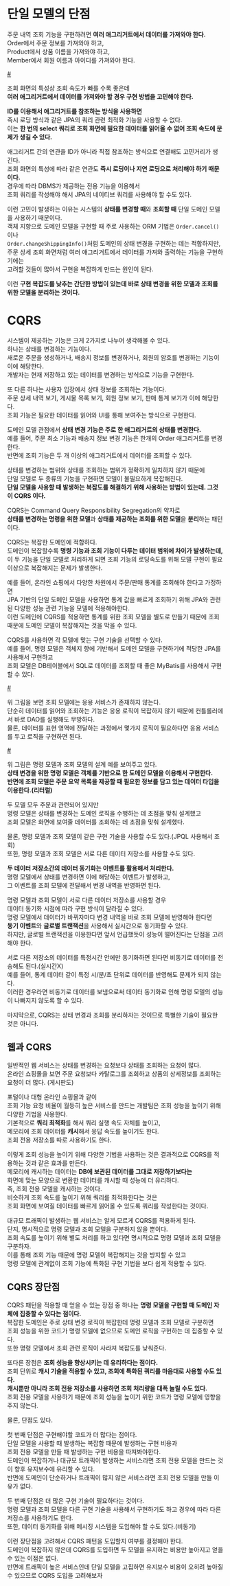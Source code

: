 # 단일 모델의 단점  
주문 내역 조회 기능을 구현하려면 **여러 애그리거트에서 데이터를 가져와야 한다.**           
Order에서 주문 정보를 가져와야 하고,           
Product에서 상품 이름을 가져와야 하고,           
Member에서 회원 이름과 아이디를 가져와야 한다.      
   
[#](#)   
  
조회 화면의 특성상 조회 속도가 빠를 수록 좋은데           
**여러 애그리거트에서 데이터를 가져와야 할 경우 구현 방법을 고민해야 한다.**        
            
**ID를 이용해서 애그리거트를 참조하는 방식을 사용하면**         
즉시 로딩 방식과 같은 JPA의 쿼리 관련 최적화 기능을 사용할 수 없다.         
이는 **한 번의 select 쿼리로 조회 화면에 필요한 데이터를 읽어올 수 없어 조회 속도에 문제가 생길 수 있다.**        
   
애그리거트 간의 연관을 ID가 아니라 직접 참조하는 방식으로 연결해도 고민거리가 생긴다.              
조회 화면의 특성에 따라 같은 연관도 **즉시 로딩이나 지연 로딩으로 처리해야 하기 때문이다.**              
경우에 따라 DBMS가 제공하는 전용 기능을 이용해서            
조회 쿼리를 작성해야 해서 JPA의 네이티브 쿼리를 사용해야 할 수도 있다.               
                            
이런 고민이 발생하는 이유는 시스템의 **상태를 변경할 때**와 **조회할 때** 단일 도메인 모델을 사용하기 때문이다.              
객체 지향으로 도메인 모델을 구현할 때 주로 사용하는 ORM 기법은 `Order.cancel()` 이나               
`Order.changeShippingInfo()`처럼 도메인의 상태 변경을 구현하는 데는 적합하지만,            
주문 상세 조회 화면처럼 여러 애그리거트에서 데이터를 가져와 출력하는 기능을 구현하기에는       
고려할 것들이 많아서 구현을 복잡하게 만드는 원인이 된다.          
        
이런 **구현 복잡도를 낮추는 간단한 방법이 있는데 바로 상태 변경을 위한 모델과 조회를 위한 모델을 분리하는 것이다.**              
     
# CQRS       
시스템이 제공하는 기능은 크게 2가지로 나누어 생각해볼 수 있다.                  
하나는 상태를 변경하는 기능이다.                    
새로운 주문을 생성하거나, 배송지 정보를 변경하거나, 회원의 암호를 변경하는 기능이 이에 해당한다.                  
개발자는 현재 저장하고 있는 데이터를 변경하는 방식으로 기능을 구현한다.       
  
또 다른 하나는 사용자 입장에서 상태 정보를 조회하는 기능이다.         
주문 상세 내역 보기, 게시물 목록 보기, 회원 정보 보기, 판매 통계 보기가 이에 해당한다.       
조회 기능은 필요한 데이터를 읽어와 UI를 통해 보여주는 방식으로 구현한다.    
       
도메인 모델 관점에서 **상태 변경 기능은 주로 한 애그리거트의 상태를 변경한다.**        
예를 들어, 주문 최소 기능과 배송지 정보 변경 기능은 한개의 Order 애그리거트를 변경한다.    
반면에 조회 기능은 두 개 이상의 애그리거트에서 데이터를 조회할 수 있다.    
    
상태를 변경하는 범위와 상태를 조회하는 범위가 정확하게 일치하지 않기 때문에    
단일 모델로 두 종류의 기능을 구현하면 모델이 불필요하게 복잡해진다.    
**단일 모델을 사용할 때 발생하는 복잡도를 해결하기 위해 사용하는 방법이 있는데. 그것이 CQRS 이다.**   
  
CQRS는 Command Query Responsibility Segregation의 약자로      
**상태를 변경하는 명령을 위한 모델**과 **상태를 제공하는 조회를 위한 모델**을 **분리**하는 패턴이다.     
          
CQRS는 복잡한 도메인에 적합하다.           
도메인이 복잡할수록 **명령 기능과 조회 기능이 다루는 데이터 범위에 차이가 발생하는데,**        
이 두 기능을 단일 모델로 처리하게 되면 조회 기능의 로딩속도를 위해 모델 구현이 필요 이상으로 복잡해지는 문제가 발생한다.     
      
예를 들어, 온라인 쇼핑에서 다양한 차원에서 주문/판매 통계를 조회해야 한다고 가정하면     
JPA 기반의 단일 도메인 모델을 사용하면 통계 값을 빠르게 조회하기 위해 JPA와 관련된 다양한 성능 관련 기능을 모델에 적용해야한다.       
이런 도메인에 CQRS를 적용하면 통계를 위한 조회 모델을 별도로 만들기 때문에 조회 때문에 도메인 모델이 복잡해지는 것을 막을 수 있다.   
  
CQRS를 사용하면 각 모델에 맞는 구현 기술을 선택할 수 있다.     
예를 들어, 명령 모델은 객체지 향에 기반해서 도메인 모델을 구현하기에 적당한 JPA를 사용해서 구현하고     
조회 모델은 DB테이블에서 SQL로 데이터를 조회할 때 좋은 MyBatis를 사용해서 구현할 수 있다.      

[#](#)   

위 그림을 보면 조회 모델에는 응용 서비스가 존재하지 않는다.         
단순히 데이터를 읽어와 조회하는 기능은 응용 로직이 복잡하지 않기 때문에 컨틀롤러에서 바로 DAO를 실행해도 무방하다.            
물론, 데이터를 표현 영역에 전달하는 과정에서 몇가지 로직이 필요하다면 응용 서비스를 두고 로직을 구현하면 된다.      

[#](#) 

위 그림은 명령 모델과 조회 모델의 설계 예를 보여주고 있다.             
**상태 변경을 위한 명령 모델은 객체를 기반으로 한 도메인 모델을 이용해서 구현한다.**                 
**반면에 조회 모델은 주문 요약 목록을 제공할 때 필요한 정보를 담고 있는 데이터 타입을 이용한다.(리터럴)**         
  
두 모델 모두 주문과 관련되어 있지만        
명령 모델은 상태를 변경하는 도메인 로직을 수행하는 데 초점을 맞춰 설계했고          
조회 모델은 화면에 보여줄 데이터를 조회하는 데 초점을 맞춰 설계했다.      

물론, 명령 모델과 조회 모델이 같은 구현 기술을 사용할 수도 있다.(JPQL 사용해서 조회)     
또한, 명령 모델과 조회 모델은 서로 다른 데이터 저장소를 사용할 수도 있다.          
 
**두 데이터 저장소간의 데이터 동기화는 이벤트를 활용해서 처리한다.**          
명령 모델에서 상태를 변경하면 이에 해당하는 이벤트가 발생하고,       
그 이벤트를 조회 모델에 전달해서 변경 내역을 반영하면 된다.       
      
명령 모델과 조회 모델이 서로 다른 데이터 저장소를 사용할 경우          
데이터 동기화 시점에 따라 구현 방식이 달라질 수 있다.             
명령 모델에서 데이터가 바뀌자마다 변경 내역을 바로 조회 모델에 반영해야 한다면       
**동기 이벤트**와 **글로벌 트랜잭션**을 사용해서 실시간으로 동기화할 수 있다.       
하지만, 글로벌 트랜잭션을 이용한다면 앞서 언급했듯이 성능이 떨어진다는 단점을 고려해야 한다.    

서로 다른 저장소의 데이터를 특정시간 안에만 동기화하면 된다면 비동기로 데이터를 전송해도 된다.(실시간X)       
예를 들어, 통계 데이터 같이 특정 시/분/초 단위로 데이터를 반영해도 문제가 되지 않는다.     
이러한 경우라면 비동기로 데이터를 보냄으로써 데이터 동기화로 인해 명령 모델의 성능이 나빠지지 않도록 할 수 있다.    

마지막으로, CQRS는 상태 변경과 조회를 분리하자는 것이므로 특별한 기술이 필요한 것은 아니다.       

## 웹과 CQRS       
일반적인 웹 서비스는 상태를 변경하는 요청보다 상태를 조회하는 요청이 많다.     
온라인 쇼핑몰을 보면 주문 요청보다 카탈로그를 조회하고 상품의 상세정보를 조회하는 요청이 더 많다. (게시판도)      

포털이나 대형 온라인 쇼핑몰과 같이    
조회 기능 요청 비율이 월등히 높은 서비스를 만드는 개발팀은 조회 성능을 높이기 위해 다양한 기법을 사용한다.       
기본적으로 **쿼리 최적화**를 해서 쿼리 실행 속도 자체를 높이고,      
메모리에 조회 데이터를 **캐시**해서 응답 속도를 높이기도 한다.        
조회 전용 저장소를 따로 사용하기도 한다.   
  
이렇게 조회 성능을 높이기 위해 다양한 기법을 사용하는 것은  결과적으로 CQRS를 적용하는 것과 같은 효과를 만든다.           
메모리에 캐시하는 데이터는 **DB에 보관된 데이터를 그대로 저장하기보다는**      
화면에 맞는 모양으로 변환한 데이터를 캐시할 때 성능에 더 유리하다.          
즉, 조회 전용 모델을 캐시하는 것이다.        
비슷하게 조회 속도를 높이기 위해 쿼리를 최적화한다는 것은        
조회 화면에 보여질 데이터를 빠르게 읽어올 수 있도록 쿼리를 작성한다는 것이다.          
  
대규모 트래픽이 발생하는 웹 서비스는 알게 모르게 CQRS를 적용하게 된다.           
단지, 명시적으로 명령 모델과 조회 모델을 구분하지 않을 뿐이다.        
조회 속도를 높이기 위해 별도 처리를 하고 있다면 명시적으로 명령 모델과 조회 모델을 구분하자.        
이를 통해 조회 기능 때문에 명령 모델이 복잡해지는 것을 방지할 수 있고      
명령 모델에 관계없이 조회 기능에 특화된 구현 기법을 보다 쉽게 적용할 수 있다.       

## CQRS 장단점   
CQRS 패턴을 적용할 때 얻을 수 있는 장점 중 하나는 **명령 모델을 구현할 때 도메인 자체에 집중할 수 있다는 점이다.**       
복잡한 도메인은 주로 상태 변경 로직이 복잡한데 명령 모델과 조회 모델로 구분하면       
조회 성능을 위한 코드가 명령 모델에 없으므로 도메인 로직을 구현하는 데 집중할 수 있다.         
또한 명령 모델에서 조회 관련 로직이 사라져 복잡도를 낮춰준다.    
       
또다른 장점은 **조회 성능을 향상시키는 데 유리하다는 점이다.**          
조회 단위로 **캐시 기술을 적용할 수 있고, 조회에 특화된 쿼리를 마음대로 사용할 수도 있다.**         
**캐시뿐만 아니라 조회 전용 저장소를 사용하면 조회 처리량을 대폭 늘릴 수도 있다.**     
조회 전용 모델을 사용하기 때문에 조회 성능을 높이기 위한 코드가 명령 모델에 영향을 주지 않는다.      
    
물론, 단점도 있다.     
   
첫 번째 단점은 구현해야할 코드가 더 많다는 점이다.     
단일 모델을 사용할 때 발생하는 복잡함 때문에 발생하는 구현 비용과         
조회 전용 모델을 만들 때 발생하는 구현 비용을 따져봐야한다.               
도메인이 복잡하거나 대규모 트래픽이 발생하는 서비스라면 조회 전용 모델을 만드는 것이 향후 유지보수에 유리할 수 있다.        
반면에 도메인이 단순하거나 트래픽이 많지 않은 서비스라면 조회 전용 모델을 만들 이유가 없다.      

두 번째 단점은 더 많은 구현 기술이 필요하다는 것이다.      
명령 모델과 조회 모델을 다른 구현 기술을 사용해서 구현하기도 하고 경우에 따라 다른 저장소를 사용하기도 한다.          
또한, 데이터 동기화를 위해 메시징 시스템을 도입해야 할 수도 있다.(비동기)          
       
이런 장단점을 고려해서 CQRS 패턴을 도입할지 여부를 결정해야 한다.        
도메인이 복잡하지 않은데 CQRS를 도입하면 두 모델을 유지하는 비용만 높아지고 얻을 수 있는 이점은 없다.        
반면에 트래픽이 높은 서비스인데 단일 모델을 고집하면 유지보수 비용이 오히려 높아질 수 있으므로 CQRS 도입을 고려해보자   














 

















  
